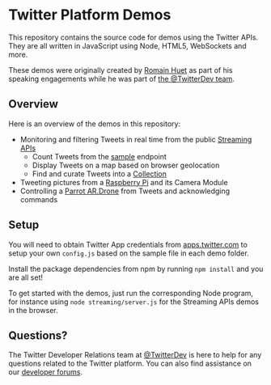 # Twitter Platform Demos

This repository contains the source code for demos using the Twitter APIs. They are all written in JavaScript using Node, HTML5, WebSockets and more.

These demos were originally created by [Romain Huet](https://twitter.com/romainhuet) as part of his speaking engagements while he was part of [the @TwitterDev team](https://twitter.com/TwitterDev).

## Overview

Here is an overview of the demos in this repository:

 * Monitoring and filtering Tweets in real time from the public [Streaming APIs](https://dev.twitter.com/streaming/public)
   * Count Tweets from the [sample](https://dev.twitter.com/streaming/reference/get/statuses/sample) endpoint
   * Display Tweets on a map based on browser geolocation
   * Find and curate Tweets into a [Collection](https://dev.twitter.com/rest/collections)
 * Tweeting pictures from a [Raspberry Pi](http://www.raspberrypi.org/) and its Camera Module
 * Controlling a [Parrot AR.Drone](http://ardrone2.parrot.com/) from Tweets and acknowledging commands

## Setup

You will need to obtain Twitter App credentials from [apps.twitter.com](https://apps.twitter.com/) to setup your own `config.js` based on the sample file in each demo folder.

Install the package dependencies from npm by running `npm install` and you are all set!

To get started with the demos, just run the corresponding Node program, for instance using `node streaming/server.js` for the Streaming APIs demos in the browser.

## Questions?

The Twitter Developer Relations team at [@TwitterDev](https://twitter.com/TwitterDev) is here to help for any questions related to the Twitter platform. You can also find assistance on our [developer forums](https://twittercommunity.com).
